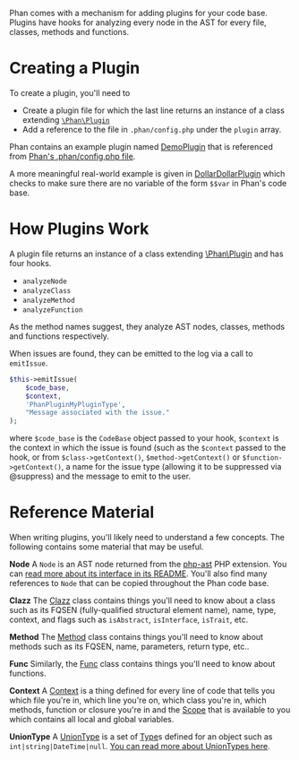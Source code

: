 Phan comes with a mechanism for adding plugins for your code base. Plugins have hooks for analyzing every node in the AST for every file, classes, methods and functions.


# Creating a Plugin

To create a plugin, you'll need to

* Create a plugin file for which the last line returns an instance of a class extending [`\Phan\Plugin`](https://github.com/etsy/phan/blob/master/src/Phan/Plugin.php)
* Add a reference to the file in `.phan/config.php` under the `plugin` array.

Phan contains an example plugin named [DemoPlugin](https://github.com/etsy/phan/blob/master/.phan/plugins/DemoPlugin.php) that is referenced from [Phan's .phan/config.php file](https://github.com/etsy/phan/blob/92552016b2d3c650f5c625a8f64a9db935a756d6/.phan/config.php#L117).

A more meaningful real-world example is given in [DollarDollarPlugin](https://github.com/etsy/phan/blob/master/.phan/plugins/DollarDollarPlugin.php) which checks to make sure there are no variable of the form `$$var` in Phan's code base.

# How Plugins Work

A plugin file returns an instance of a class extending [\Phan\Plugin](https://github.com/etsy/phan/blob/master/src/Phan/Plugin.php) and has four hooks.

* `analyzeNode`
* `analyzeClass`
* `analyzeMethod`
* `analyzeFunction`

As the method names suggest, they analyze AST nodes, classes, methods and functions respectively.

When issues are found, they can be emitted to the log via a call to `emitIssue`.

```php
$this->emitIssue(
    $code_base,
    $context,
    'PhanPluginMyPluginType',
    "Message associated with the issue."
);
```

where `$code_base` is the `CodeBase` object passed to your hook, `$context` is the context in which the issue is found (such as the `$context` passed to the hook, or from `$class->getContext()`, `$method->getContext()` or `$function->getContext()`, a name for the issue type (allowing it to be suppressed via @suppress) and the message to emit to the user.



# Reference Material

When writing plugins, you'll likely need to understand a few concepts. The following contains some material that may be useful.

**Node**
A `Node` is an AST node returned from the [php-ast](https://github.com/nikic/php-ast) PHP extension. You can [read more about its interface in its README](https://github.com/nikic/php-ast#api-overview). You'll also find many references to `Node` that can be copied throughout the Phan code base.

**Clazz**
The [Clazz](https://github.com/etsy/phan/blob/master/src/Phan/Language/Element/Clazz.php) class contains things you'll need to know about a class such as its FQSEN (fully-qualified structural element name), name, type, context, and flags such as `isAbstract`, `isInterface`, `isTrait`, etc.

**Method**
The [Method](https://github.com/etsy/phan/blob/master/src/Phan/Language/Element/Method.php) class contains things you'll need to know about methods such as its FQSEN, name, parameters, return type, etc..

**Func**
Similarly, the [Func](https://github.com/etsy/phan/blob/master/src/Phan/Language/Element/Func.php) class contains things you'll need to know about functions.

**Context**
A [Context](https://github.com/etsy/phan/blob/master/src/Phan/Language/Context.php) is a thing defined for every line of code that tells you which file you're in, which line you're on, which class you're in, which methods, function or closure you're in and the [Scope](https://github.com/etsy/phan/blob/master/src/Phan/Language/Scope.php) that is available to you which contains all local and global variables.

**UnionType**
A [UnionType](https://github.com/etsy/phan/blob/master/src/Phan/Language/UnionType.php) is a set of [Type](https://github.com/etsy/phan/blob/master/src/Phan/Language/Type.php)s defined for an object such as `int|string|DateTime|null`. [You can read more about UnionTypes here](https://github.com/etsy/phan/wiki/About-Union-Types).
